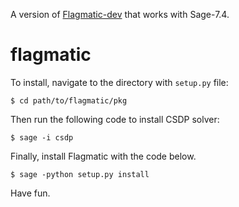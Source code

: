 
A version of [Flagmatic-dev](https://github.com/jsliacan/flagmatic-dev) that works with Sage-7.4.


flagmatic
=============

To install, navigate to the directory with `setup.py` file:

    $ cd path/to/flagmatic/pkg

Then run the following code to install CSDP solver:

    $ sage -i csdp

Finally, install Flagmatic with the code below.

    $ sage -python setup.py install

Have fun.

